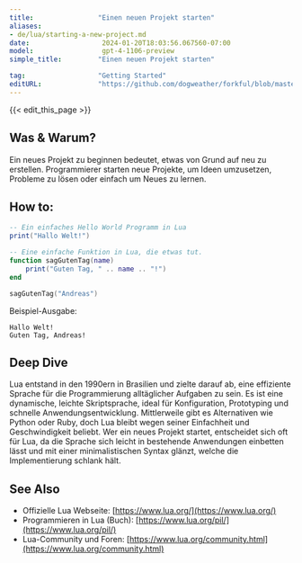 ```yaml
---
title:                "Einen neuen Projekt starten"
aliases:
- de/lua/starting-a-new-project.md
date:                  2024-01-20T18:03:56.067560-07:00
model:                 gpt-4-1106-preview
simple_title:         "Einen neuen Projekt starten"

tag:                  "Getting Started"
editURL:              "https://github.com/dogweather/forkful/blob/master/content/de/lua/starting-a-new-project.md"
---
```


{{< edit_this_page >}}

## Was & Warum?
Ein neues Projekt zu beginnen bedeutet, etwas von Grund auf neu zu erstellen. Programmierer starten neue Projekte, um Ideen umzusetzen, Probleme zu lösen oder einfach um Neues zu lernen.

## How to:
```Lua
-- Ein einfaches Hello World Programm in Lua
print("Hallo Welt!")

-- Eine einfache Funktion in Lua, die etwas tut.
function sagGutenTag(name)
    print("Guten Tag, " .. name .. "!")
end

sagGutenTag("Andreas")
```
Beispiel-Ausgabe:
```
Hallo Welt!
Guten Tag, Andreas!
```

## Deep Dive
Lua entstand in den 1990ern in Brasilien und zielte darauf ab, eine effiziente Sprache für die Programmierung alltäglicher Aufgaben zu sein. Es ist eine dynamische, leichte Skriptsprache, ideal für Konfiguration, Prototyping und schnelle Anwendungsentwicklung. Mittlerweile gibt es Alternativen wie Python oder Ruby, doch Lua bleibt wegen seiner Einfachheit und Geschwindigkeit beliebt. Wer ein neues Projekt startet, entscheidet sich oft für Lua, da die Sprache sich leicht in bestehende Anwendungen einbetten lässt und mit einer minimalistischen Syntax glänzt, welche die Implementierung schlank hält.

## See Also
- Offizielle Lua Webseite: [https://www.lua.org/](https://www.lua.org/)
- Programmieren in Lua (Buch): [https://www.lua.org/pil/](https://www.lua.org/pil/)
- Lua-Community und Foren: [https://www.lua.org/community.html](https://www.lua.org/community.html)

